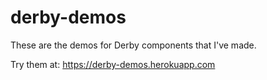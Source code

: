 derby-demos
==================

These are the demos for Derby components that I've made. 

Try them at: https://derby-demos.herokuapp.com
